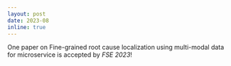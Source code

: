 ```yaml
---
layout: post
date: 2023-08
inline: true
---
```


One paper on Fine-grained root cause localization using multi-modal data for microservice is accepted by *FSE 2023*!

